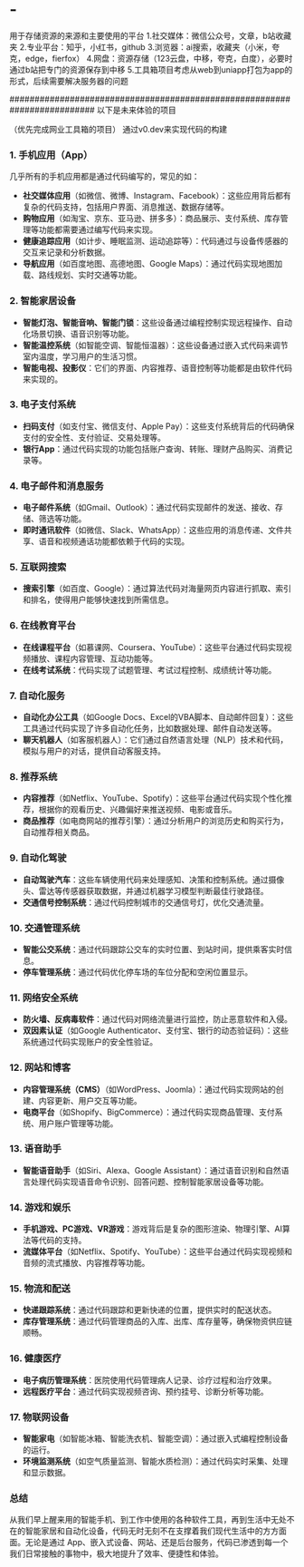 # -
用于存储资源的来源和主要使用的平台
1.社交媒体：微信公众号，文章，b站收藏夹
2.专业平台：知乎，小红书，github
3.浏览器：ai搜索，收藏夹（小米，夸克，edge，fierfox）
4.网盘：资源存储（123云盘，中移，夸克，白度），必要时通过b站把专门的资源保存到中移
5.工具箱项目考虑从web到uniapp打包为app的形式，后续需要解决服务器的问题



#########################################################################
以下是未来体验的项目

（优先完成网业工具箱的项目）
通过v0.dev来实现代码的构建
### 1. **手机应用（App）**
   几乎所有的手机应用都是通过代码编写的，常见的如：
   - **社交媒体应用**（如微信、微博、Instagram、Facebook）：这些应用背后都有复杂的代码支持，包括用户界面、消息推送、数据存储等。
   - **购物应用**（如淘宝、京东、亚马逊、拼多多）：商品展示、支付系统、库存管理等功能都需要通过编写代码来实现。
   - **健康追踪应用**（如计步、睡眠监测、运动追踪等）：代码通过与设备传感器的交互来记录和分析数据。
   - **导航应用**（如百度地图、高德地图、Google Maps）：通过代码实现地图加载、路线规划、实时交通等功能。

### 2. **智能家居设备**
   - **智能灯泡、智能音响、智能门锁**：这些设备通过编程控制实现远程操作、自动化场景切换、语音识别等功能。
   - **智能温控系统**（如智能空调、智能恒温器）：这些设备通过嵌入式代码来调节室内温度，学习用户的生活习惯。
   - **智能电视、投影仪**：它们的界面、内容推荐、语音控制等功能都是由软件代码来实现的。

### 3. **电子支付系统**
   - **扫码支付**（如支付宝、微信支付、Apple Pay）：这些支付系统背后的代码确保支付的安全性、支付验证、交易处理等。
   - **银行App**：通过代码实现的功能包括账户查询、转账、理财产品购买、消费记录等。

### 4. **电子邮件和消息服务**
   - **电子邮件系统**（如Gmail、Outlook）：通过代码实现邮件的发送、接收、存储、筛选等功能。
   - **即时通讯软件**（如微信、Slack、WhatsApp）：这些应用的消息传递、文件共享、语音和视频通话功能都依赖于代码的实现。

### 5. **互联网搜索**
   - **搜索引擎**（如百度、Google）：通过算法代码对海量网页内容进行抓取、索引和排名，使得用户能够快速找到所需信息。

### 6. **在线教育平台**
   - **在线课程平台**（如慕课网、Coursera、YouTube）：这些平台通过代码实现视频播放、课程内容管理、互动功能等。
   - **在线考试系统**：代码实现了试题管理、考试过程控制、成绩统计等功能。

### 7. **自动化服务**
   - **自动化办公工具**（如Google Docs、Excel的VBA脚本、自动邮件回复）：这些工具通过代码实现了许多自动化任务，比如数据处理、邮件自动发送等。
   - **聊天机器人**（如客服机器人）：它们通过自然语言处理（NLP）技术和代码，模拟与用户的对话，提供自动客服支持。

### 8. **推荐系统**
   - **内容推荐**（如Netflix、YouTube、Spotify）：这些平台通过代码实现个性化推荐，根据你的观看历史、兴趣偏好来推送视频、电影或音乐。
   - **商品推荐**（如电商网站的推荐引擎）：通过分析用户的浏览历史和购买行为，自动推荐相关商品。

### 9. **自动化驾驶**
   - **自动驾驶汽车**：这些车辆使用代码来处理感知、决策和控制系统。通过摄像头、雷达等传感器获取数据，并通过机器学习模型判断最佳行驶路径。
   - **交通信号控制系统**：通过代码控制城市的交通信号灯，优化交通流量。

### 10. **交通管理系统**
   - **智能公交系统**：通过代码跟踪公交车的实时位置、到站时间，提供乘客实时信息。
   - **停车管理系统**：通过代码优化停车场的车位分配和空闲位置显示。

### 11. **网络安全系统**
   - **防火墙、反病毒软件**：通过代码对网络流量进行监控，防止恶意软件和入侵。
   - **双因素认证**（如Google Authenticator、支付宝、银行的动态验证码）：这些系统通过代码实现账户的安全性验证。

### 12. **网站和博客**
   - **内容管理系统（CMS）**（如WordPress、Joomla）：通过代码实现网站的创建、内容更新、用户交互等功能。
   - **电商平台**（如Shopify、BigCommerce）：通过代码实现商品管理、支付系统、用户账户管理等功能。

### 13. **语音助手**
   - **智能语音助手**（如Siri、Alexa、Google Assistant）：通过语音识别和自然语言处理代码实现语音命令识别、回答问题、控制智能家居设备等功能。

### 14. **游戏和娱乐**
   - **手机游戏、PC游戏、VR游戏**：游戏背后是复杂的图形渲染、物理引擎、AI算法等代码的支持。
   - **流媒体平台**（如Netflix、Spotify、YouTube）：这些平台通过代码实现视频和音频的流式播放、内容推荐等功能。

### 15. **物流和配送**
   - **快递跟踪系统**：通过代码跟踪和更新快递的位置，提供实时的配送状态。
   - **库存管理系统**：通过代码管理商品的入库、出库、库存量等，确保物资供应链顺畅。

### 16. **健康医疗**
   - **电子病历管理系统**：医院使用代码管理病人记录、诊疗过程和治疗效果。
   - **远程医疗平台**：通过代码实现视频咨询、预约挂号、诊断分析等功能。

### 17. **物联网设备**
   - **智能家电**（如智能冰箱、智能洗衣机、智能空调）：通过嵌入式编程控制设备的运行。
   - **环境监测系统**（如空气质量监测、智能水质检测）：通过代码实时采集、处理和显示数据。

### 总结
从我们早上醒来用的智能手机、到工作中使用的各种软件工具，再到生活中无处不在的智能家居和自动化设备，代码无时无刻不在支撑着我们现代生活中的方方面面。无论是通过 App、嵌入式设备、网站、还是后台服务，代码已渗透到每一个我们日常接触的事物中，极大地提升了效率、便捷性和体验。
